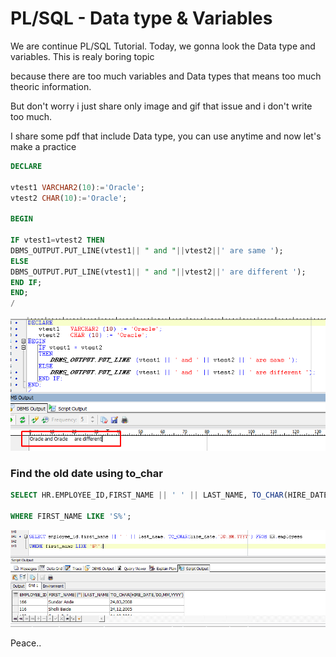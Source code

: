 # PL/SQL - Data type & Variables

We are continue PL/SQL Tutorial. Today, we gonna look the Data type and variables. This is realy boring topic

because there are too much variables and Data types that means too much theoric information.

But don't worry i just share only image and gif that issue and i don't write too much. 

I share some pdf that include Data type, you can use anytime and now let's make a practice



```sql
DECLARE

vtest1 VARCHAR2(10):='Oracle';
vtest2 CHAR(10):='Oracle';

BEGIN

IF vtest1=vtest2 THEN
DBMS_OUTPUT.PUT_LINE(vtest1|| " and "||vtest2||' are same ');
ELSE
DBMS_OUTPUT.PUT_LINE(vtest1|| " and "||vtest2||' are different ');
END IF;
END;
/
```

![alt text](https://github.com/denizparlak07/Documentation/blob/master/images/Screenshot_12.png)

### Find the old date using to_char

```sql
SELECT HR.EMPLOYEE_ID,FIRST_NAME || ' ' || LAST_NAME, TO_CHAR(HIRE_DATE,'DD,MM,YYYY') FROM HR.EMPLOYEES 

WHERE FIRST_NAME LIKE 'S%';
```



![alt text](https://github.com/denizparlak07/Documentation/blob/master/images/to_char_gif.gif)

Peace..
